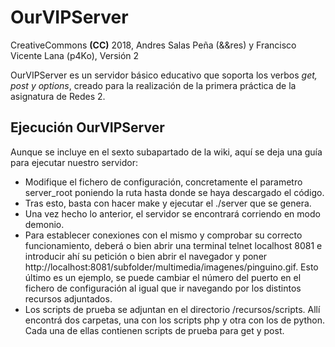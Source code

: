 OurVIPServer
============

CreativeCommons **(CC)** 2018, Andres Salas Peña (&&res) y Francisco Vicente Lana (p4Ko), Versión 2  

OurVIPServer es un servidor básico educativo que soporta los verbos *get, post y options*, creado para la realización de la primera práctica de la asignatura de Redes 2.

Ejecución OurVIPServer
----------------------
Aunque se incluye en el sexto subapartado de la wiki, aquí se deja una guía para ejecutar nuestro servidor: 
* Modifique el fichero de configuración, concretamente el parametro server_root poniendo la ruta hasta donde se haya descargado el código.
* Tras esto, basta con hacer make y ejecutar el ./server que se genera.
* Una vez hecho lo anterior, el servidor se encontrará corriendo en modo demonio. 
* Para establecer conexiones con el mismo y comprobar su correcto funcionamiento, deberá o bien abrir una terminal telnet localhost 8081 e introducir ahí su petición o bien abrir el navegador y poner http://localhost:8081/subfolder/multimedia/imagenes/pinguino.gif.
Esto último es un ejemplo, se puede cambiar el número del puerto en el fichero de configuración al igual que ir navegando por los distintos recursos adjuntados.
* Los scripts de prueba se adjuntan en el directorio /recursos/scripts. Allí encontrá dos carpetas, una con los scripts php y otra con los de python. Cada una de ellas contienen scripts de prueba para get y post.